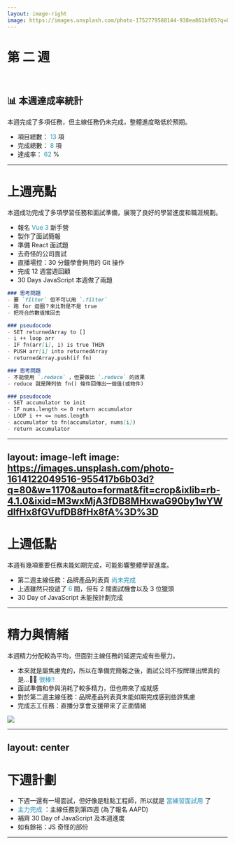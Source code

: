 ```yaml
---
layout: image-right
image: https://images.unsplash.com/photo-1752779588144-938ea861bf05?q=80&w=687&auto=format&fit=crop&ixlib=rb-4.1.0&ixid=M3wxMjA3fDB8MHxwaG90by1wYWdlfHx8fGVufDB8fHx8fA%3D%3D
---
```


# 第 二 週
<br/>

## 📊 本週達成率統計
本週完成了多項任務，但主線任務仍未完成，整體進度略低於預期。


- 項目總數：<span v-click> 13 </span> 項
- 完成總數：<span v-click> 8 </span> 項
- 達成率：<span v-click v-mark.circle.orange="3"> 62 </span> %


<style>
  span {
    color: #2B90B6;
  }
</style>
---

# 上週亮點
本週成功完成了多項學習任務和面試準備，展現了良好的學習進度和職涯規劃。

<v-clicks>

- 報名 <span v-mark.red="1"> Vue 3 </span> 新手營
- 製作了面試簡報
- 準備 React 面試題
- 去奇怪的公司面試
- 直播場控：30 分鐘學會夠用的 Git 操作
- 完成 12 週當週回顧
- 30 Days JavaScript 本週做了兩題

</v-clicks>

<div v-click="7" class="grid grid-cols-2 gap-4">

```markdown [2634. Filter Elements from Array]
### 思考問題
- 要 `filter` 但不可以用 `.filter` 
- 跑 for 迴圈？來比對是不是 true
- 把符合的數值推回去

### pseudocode
- SET returnedArray to []
- i ++ loop arr
- IF fn(arr[i], i) is true THEN
- PUSH arr[i] into returnedArray
- returnedArray.push(if fn)

```
```markdown [2626. Array Reduce Transformation]
### 思考問題
- 不能使用 `.reduce` ，但要做出 `.reduce` 的效果
- reduce 就是陣列依 fn() 條件回傳出一個值(或物件)

### pseudocode
- SET accumulator to init
- IF nums.length <= 0 return accumulator
- LOOP i ++ <= nums.length
- accumulator to fn(accumulator, nums[i])
- return accumulator
```

</div>

<!-- 
[click] 有夠搞笑，我現在才想起來要做簡報，明明之前我們小組員還在聊說一定要做簡報不啦不啦
 -->

---
layout: image-left
image: https://images.unsplash.com/photo-1614122049516-955417b6b03d?q=80&w=1170&auto=format&fit=crop&ixlib=rb-4.1.0&ixid=M3wxMjA3fDB8MHxwaG90by1wYWdlfHx8fGVufDB8fHx8fA%3D%3D
---

# 上週低點
本週有幾項重要任務未能如期完成，可能影響整體學習進度。

- 第二週主線任務：品牌產品列表頁 <span v-mark.red="1"> 尚未完成 </span>
- 上週雖然只投遞了 <span v-mark.circle.green="2"> 6 </span> 間，但有 2 間面試機會以及 3 位獵頭
- 30 Day of JavaScript 未能按計劃完成

<!-- 
[click] 本週要來趕一下進度了，預計要到第四週完成

[click] 還算…可以？

- 因為主力放在準備上週的面試，以及週一(明天)的面試，所以就沒有寫，不過本週還是會補齊
 -->
---

# 精力與情緒
本週精力分配較為平均，但面對主線任務的延遲完成有些壓力。

- 本來就是屬焦慮鬼的，所以在準備完簡報之後，面試公司不按牌理出牌真的是…😶‍🌫️ <span v-click v-mark.red="1" class="text-6xl"> 很棒!! </span>
- 面試準備和參與消耗了較多精力，但也帶來了成就感
- 對於第二週主線任務：品牌產品列表頁未能如期完成感到些許焦慮
- 完成志工任務：直播分享會支援帶來了正面情緒

<img src="https://images.unsplash.com/photo-1586410073908-5f314173d3a5?q=80&w=735&auto=format&fit=crop&ixlib=rb-4.1.0&ixid=M3wxMjA3fDB8MHxwaG90by1wYWdlfHx8fGVufDB8fHx8fA%3D%3D" class="rounded-full w-50 h-50 object-cover object-bottom" v-click="1">

---
layout: center
---

# 下週計劃

- 下週一還有一場面試，但好像是駐點工程師，所以就是 <span v-mark.green="1"> 當練習面試用 </span> 了
- <span v-mark.red="2"> 主力完成 </span>：主線任務到第四週 <v-click at="3">(為了報名 AAPD)</v-click>
- 補齊 30 Day of JavaScript 及本週進度
- 如有餘裕：JS 奇怪的部份

---